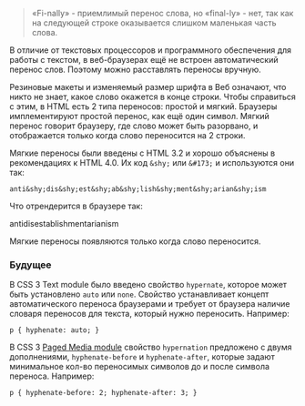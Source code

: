 > «Fi-nally» - приемлимый перенос слова, но «final-ly» - нет, так как на следующей строке оказывается слишком маленькая часть слова.

В отличие от текстовых процессоров и программного обеспечения для работы с текстом, в веб-браузерах ещё не встроен автоматический перенос слов. Поэтому можно расставлять переносы вручную.

Резиновые макеты и изменяемый размер шрифта в Веб означают, что никто не знает, какое слово окажется в конце строки. Чтобы справиться с этим, в <abbr>HTML</abbr> есть 2 типа переносов: простой и мягкий. Браузеры имплементируют простой перенос, как ещё один символ. Мягкий перенос говорит браузеру, где слово может быть разорвано, и отображается только когда слово переносится на 2 строки.

Мягкие переносы были введены с <abbr>HTML</abbr> 3.2 и хорошо объяснены в рекомендациях к <abbr>HTML</abbr> 4.0. Их код `&shy;` или `&#173;` и используются они так:

	anti&shy;dis&shy;est&shy;ab&shy;lish&shy;ment&shy;arian&shy;ism

Что отрендерится в браузере так:

<div class="example_content">
	anti&shy;dis&shy;est&shy;ab&shy;lish&shy;ment&shy;arian&shy;ism
</div>

Мягкие переносы появляются только когда слово переносится.

### Будущее

В <abbr>CSS</abbr> 3 Text module было введено свойство `hypernate`, которое может быть установлено `auto` или `none`. Свойство устанавливает концепт автоматического переноса браузерами и требует от браузера наличие словаря переносов для текста, который нужно переносить. Например:

	p { hyphenate: auto; }

В <abbr>CSS</abbr> 3 [Paged Media module](http://www.w3.org/TR/css3-page/) свойство `hypernation` предложено с двумя дополнениями,  `hyphenate-before` и `hyphenate-after`, которые задают минимальное кол-во переносимых символов до и после символа переноса. Например:

	p { hyphenate-before: 2; hyphenate-after: 3; }